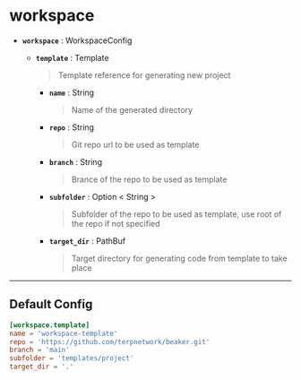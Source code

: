 # workspace

* **`workspace`** : WorkspaceConfig  
  
   > 
  
  * **`template`** : Template  
    
     > 
     > Template reference for generating new project  
     > 
    
    * **`name`** : String  
      
       > 
       > Name of the generated directory  
       > 
      
      
    
    * **`repo`** : String  
      
       > 
       > Git repo url to be used as template  
       > 
      
      
    
    * **`branch`** : String  
      
       > 
       > Brance of the repo to be used as template  
       > 
      
      
    
    * **`subfolder`** : Option < String >  
      
       > 
       > Subfolder of the repo to be used as template, use root of the repo if not specified  
       > 
      
      
    
    * **`target_dir`** : PathBuf  
      
       > 
       > Target directory for generating code from template to take place  
       > 
      
      

---

## Default Config

```toml
[workspace.template]
name = 'workspace-template'
repo = 'https://github.com/terpnetwork/beaker.git'
branch = 'main'
subfolder = 'templates/project'
target_dir = '.'
```